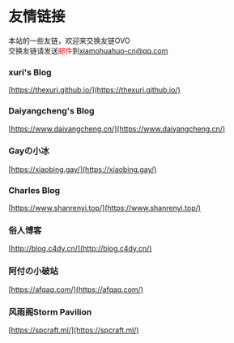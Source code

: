 # 友情链接

本站的一些友链，欢迎来交换友链OVO  
交换友链请发送<font color="red">邮件</font>到<a href="mailto:xiamohuahuo-cn@qq.com">xiamohuahuo-cn@qq.com</a>

###  xuri's Blog
[https://thexuri.github.io/](https://thexuri.github.io/)

### Daiyangcheng's Blog
[https://www.daiyangcheng.cn/](https://www.daiyangcheng.cn/)

### Gayの小冰
[https://xiaobing.gay/](https://xiaobing.gay/)

### Charles Blog
[https://www.shanrenyi.top/](https://www.shanrenyi.top/)

### 俗人博客
[http://blog.c4dy.cn/](http://blog.c4dy.cn/)

### 阿付の小破站
[https://afqaq.com/](https://afqaq.com/)

### 风雨阁Storm Pavilion
[https://spcraft.ml/](https://spcraft.ml/)
